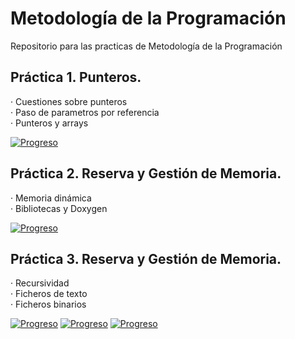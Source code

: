# Metodología de la Programación

Repositorio para las practicas de Metodología de la Programación

## Práctica 1. Punteros.

  · Cuestiones sobre punteros  
  · Paso de parametros por referencia  
  · Punteros y arrays  

[![Progreso](https://img.shields.io/badge/Ejercicios-1--12-brightgreen.svg)]()


## Práctica 2. Reserva y Gestión de Memoria.

  · Memoria dinámica  
  · Bibliotecas y Doxygen 
  
[![Progreso](https://img.shields.io/badge/Ejercicios-1--7-brightgreen.svg)]() 

## Práctica 3. Reserva y Gestión de Memoria.

  · Recursividad  
  · Ficheros de texto  
  · Ficheros binarios  

[![Progreso](https://img.shields.io/badge/Ejercicios-1--5-brightgreen.svg)]() 
[![Progreso](https://img.shields.io/badge/Ejercicios-6-orange.svg)]() 
[![Progreso](https://img.shields.io/badge/Ejercicios-7--12-red.svg)]() 

